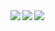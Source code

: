 <a href='https://github.com/Yoonsik-Shin'>
    <img align='center' src='https://github-readme-stats.vercel.app/api?username=Yoonsik-Shin&show_icons=true&theme=radical'/>
</a>



<a href='https://github.com/Yoonsik-Shin/TIL'>
    <img align='left' src='https://github-readme-stats.vercel.app/api/pin/?username=Yoonsik-Shin&repo=TIL&show_icons=true&theme=radical'/>
</a>







<a href='https://github.com/Yoonsik-Shin'>
    <img align='left' src='https://github-readme-stats.vercel.app/api/top-langs/?username=Yoonsik-Shin&show_icons=true&theme=radical'/>
</a>